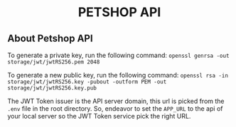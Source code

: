 <h1 align="center">PETSHOP API</h1>


## About Petshop API

To generate a private key, run the following command:
`openssl genrsa -out storage/jwt/jwtRS256.pem 2048
`

To generate a new public key, run the following command:
`openssl rsa -in storage/jwt/jwtRS256.key -pubout -outform PEM -out storage/jwt/jwtRS256.key.pub`

The JWT Token issuer is the API server domain, this url is picked from the `.env` file in the root directory.
So, endeavor to set the `APP_URL` to the api of your local server so the JWT Token service pick the right URL.

